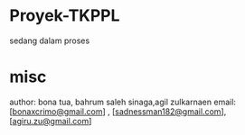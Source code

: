 # Proyek-TKPPL
sedang dalam proses
# misc
author: bona tua, bahrum saleh sinaga,agil zulkarnaen
email: [bonaxcrimo@gmail.com] , [sadnessman182@gmail.com], [agiru.zu@gmail.com]